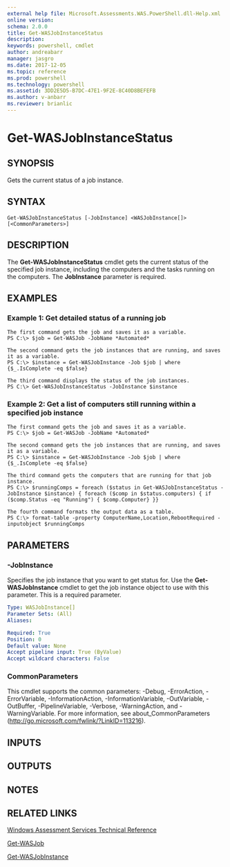 ```yaml
---
external help file: Microsoft.Assessments.WAS.PowerShell.dll-Help.xml
online version: 
schema: 2.0.0
title: Get-WASJobInstanceStatus
description: 
keywords: powershell, cmdlet
author: andreabarr
manager: jasgro
ms.date: 2017-12-05
ms.topic: reference
ms.prod: powershell
ms.technology: powershell
ms.assetid: 3DD2E5D5-B7DC-47E1-9F2E-8C40D8BEFEFB
ms.author: v-anbarr
ms.reviewer: brianlic
---
```


# Get-WASJobInstanceStatus

## SYNOPSIS
Gets the current status of a job instance.

## SYNTAX

```
Get-WASJobInstanceStatus [-JobInstance] <WASJobInstance[]> [<CommonParameters>]
```

## DESCRIPTION
The **Get-WASJobInstanceStatus** cmdlet gets the current status of the specified job instance, including the computers and the tasks running on the computers.
The **JobInstance** parameter is required.

## EXAMPLES

### Example 1: Get detailed status of a running job
```
The first command gets the job and saves it as a variable.
PS C:\> $job = Get-WASJob -JobName *Automated*

The second command gets the job instances that are running, and saves it as a variable.
PS C:\> $instance = Get-WASJobInstance -Job $job | where {$_.IsComplete -eq $false}

The third command displays the status of the job instances.
PS C:\> Get-WASJobInstanceStatus -JobInstance $instance
```

### Example 2: Get a list of computers still running within a specified job instance
```
The first command gets the job and saves it as a variable.
PS C:\> $job = Get-WASJob -JobName *Automated*

The second command gets the job instances that are running, and saves it as a variable.
PS C:\> $instance = Get-WASJobInstance -Job $job | where {$_.IsComplete -eq $false}

The third command gets the computers that are running for that job instance.
PS C:\> $runningComps = foreach ($status in Get-WASJobInstanceStatus -JobInstance $instance) { foreach ($comp in $status.computers) { if ($comp.Status -eq "Running") { $comp.Computer} }}

The fourth command formats the output data as a table.
PS C:\> format-table -property ComputerName,Location,RebootRequired -inputobject $runningComps
```

## PARAMETERS

### -JobInstance
Specifies the job instance that you want to get status for.
Use the **Get-WASJobInstance** cmdlet to get the job instance object to use with this parameter.
This is a required parameter.

```yaml
Type: WASJobInstance[]
Parameter Sets: (All)
Aliases: 

Required: True
Position: 0
Default value: None
Accept pipeline input: True (ByValue)
Accept wildcard characters: False
```

### CommonParameters
This cmdlet supports the common parameters: -Debug, -ErrorAction, -ErrorVariable, -InformationAction, -InformationVariable, -OutVariable, -OutBuffer, -PipelineVariable, -Verbose, -WarningAction, and -WarningVariable. For more information, see about_CommonParameters (http://go.microsoft.com/fwlink/?LinkID=113216).

## INPUTS

## OUTPUTS

## NOTES

## RELATED LINKS

[Windows Assessment Services Technical Reference](http://go.microsoft.com/fwlink/?LinkId=215628)

[Get-WASJob](./Get-WASJob.md)

[Get-WASJobInstance](./Get-WASJobInstance.md)

